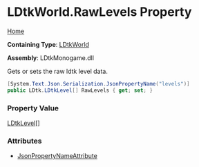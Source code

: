 # LDtkWorld\.RawLevels Property

[Home](../../../README.md)

**Containing Type**: [LDtkWorld](../README.md)

**Assembly**: LDtkMonogame\.dll

  
 Gets or sets the raw ldtk level data\. 

```csharp
[System.Text.Json.Serialization.JsonPropertyName("levels")]
public LDtk.LDtkLevel[] RawLevels { get; set; }
```

### Property Value

[LDtkLevel](../../LDtkLevel/README.md)\[\]

### Attributes

* [JsonPropertyNameAttribute](https://docs.microsoft.com/en-us/dotnet/api/system.text.json.serialization.jsonpropertynameattribute)

